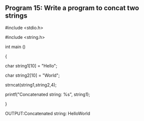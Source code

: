 ## Program 15: Write a program to concat two strings
#include <stdio.h>

#include <string.h>

int main ()

{

char string1[10] = "Hello";

char string2[10] = "World";

strncat(string1,string2,4);

printf("Concatenated string: %s", string1);

}

OUTPUT:Concatenated string: HelloWorld
